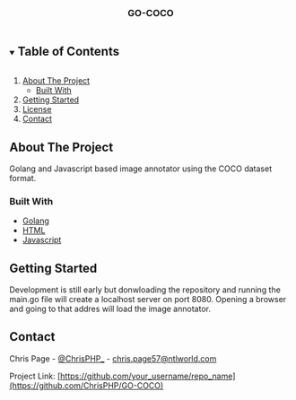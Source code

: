 <!-- PROJECT LOGO -->
<br />
<p align="center">
  <h3 align="center">GO-COCO</h3>
</p>

<!-- TABLE OF CONTENTS -->
<details open="open">
  <summary><h2 style="display: inline-block">Table of Contents</h2></summary>
  <ol>
    <li>
      <a href="#about-the-project">About The Project</a>
      <ul>
        <li><a href="#built-with">Built With</a></li>
      </ul>
    </li>
    <li><a href="#getting-started">Getting Started</a></li>
    <li><a href="#license">License</a></li>
    <li><a href="#contact">Contact</a></li>
  </ol>
</details>

<!-- ABOUT THE PROJECT -->
## About The Project
Golang and Javascript based image annotator using the COCO dataset format.

### Built With

* [Golang](https://golang.org/)
* [HTML](https://www.w3schools.com/html/)
* [Javascript](https://www.w3schools.com/js/)

<!-- GETTING STARTED -->
## Getting Started

Development is still early but donwloading the repository and running the main.go file will create a localhost server on port 8080. Opening a browser and going to that addres will load the image annotator.


<!-- CONTACT -->
## Contact

Chris Page - [@ChrisPHP_](https://twitter.com/ChrisPHP_) - chris.page57@ntlworld.com

Project Link: [https://github.com/your_username/repo_name](https://github.com/ChrisPHP/GO-COCO)
